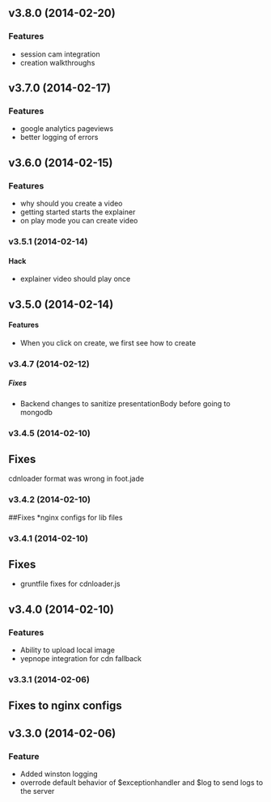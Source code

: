 <a name="v3.8.0"></a>
## v3.8.0 (2014-02-20)
### Features
* session cam integration
* creation walkthroughs

<a name="v3.7.0"></a>
## v3.7.0 (2014-02-17)
### Features
* google analytics pageviews
* better logging of errors

<a name="v3.6.0"></a>
## v3.6.0 (2014-02-15)
### Features
* why should you create a video
* getting started starts the explainer
* on play mode you can create video

<a name="v3.5.1"></a>
### v3.5.1 (2014-02-14)
#### Hack
* explainer video should play once

<a name="v3.5.0"></a>
## v3.5.0 (2014-02-14)
#### Features
* When you click on create, we first see how to create
<a name="v3.4.7"></a>
### v3.4.7 (2014-02-12)
##### Fixes
* Backend changes to sanitize presentationBody before going to mongodb

<a name="v3.4.5"></a>
### v3.4.5 (2014-02-10)
## Fixes
cdnloader format was wrong in foot.jade

<a name="v3.4.2"></a>
### v3.4.2 (2014-02-10)
##Fixes
*nginx configs for lib files

<a name="v3.4.1"></a>
### v3.4.1 (2014-02-10)
## Fixes
* gruntfile fixes for cdnloader.js
<a name="v3.4.0"></a>
## v3.4.0 (2014-02-10)
### Features
* Ability to upload local image
* yepnope integration for cdn fallback

<a name="v3.3.1"></a>
### v3.3.1 (2014-02-06)
## Fixes to nginx configs
<a name="v3.3.0"></a>
## v3.3.0 (2014-02-06)
### Feature
* Added winston logging
* overrode default behavior of $exceptionhandler and $log to send logs to the server

